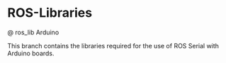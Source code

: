# ROS-Libraries
@ ros_lib Arduino

This branch contains the libraries required for the use of ROS Serial with Arduino boards.
